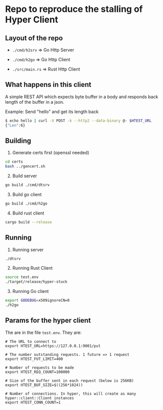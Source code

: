 
# Repo to reproduce the stalling of Hyper Client

## Layout of the repo

* `./cmd/h2srv` => Go Http Server

* `./cmd/h2go` => Go Http Client

* `./src/main.rs` => Rust Http Client

## What happens in this client

A simple REST API which expects byte buffer in a body and responds back length of the buffer in a json.

Example: Send "hello" and get its length back

```bash
$ echo hello | curl -X POST -k --http2 --data-binary @- $HTEST_URL
{"Len":6}
```


## Building 

1. Generate certs first (openssl needed)

```bash
cd certs
bash ../gencert.sh
```

2. Build server

```bash
go build ./cmd/dtsrv
```

3. Build go client

```bash
go build ./cmd/h2go
```

4. Build rust client

```bash
cargo build --release
```

## Running

1. Running server

```bash
./dtsrv
```

2. Running Rust Client

```bash
source test.env
./target/release/hyper-stuck
```

3. Running Go client

```bash
export GODEBUG=x509ignoreCN=0
./h2go
```

## Params for the hyper client

The are in the file `test.env`. They are:

```
# The URL to connect to
export HTEST_URL=https://127.0.0.1:9001/put

# The number outstanding requests. 1 future => 1 request
export HTEST_FUT_LIMIT=400

# Number of requests to be made
export HTEST_REQ_COUNT=100000

# Size of the buffer sent in each request (below is 256KB)
export HTEST_BUF_SIZE=$((256*1024))

# Number of connections. In hyper, this will create as many hyper::client::Client instances
export HTEST_CONN_COUNT=1
```
